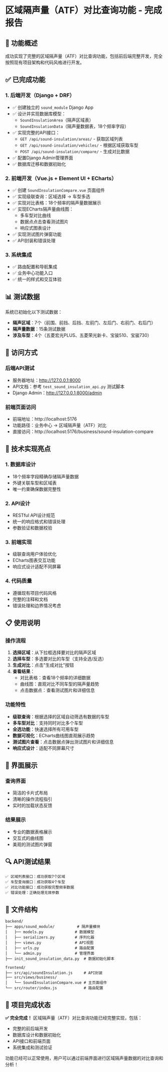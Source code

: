 # 区域隔声量（ATF）对比查询功能 - 完成报告

## 🎯 功能概述

成功实现了完整的区域隔声量（ATF）对比查询功能，包括前后端完整开发，完全按照现有项目架构和代码风格进行开发。

## ✅ 已完成功能

### 1. 后端开发（Django + DRF）
- ✅ 创建独立的 `sound_module` Django App
- ✅ 设计并实现数据库模型：
  - `SoundInsulationArea`（隔声区域表）
  - `SoundInsulationData`（隔声量数据表，18个频率字段）
- ✅ 实现完整的API接口：
  - `GET /api/sound-insulation/areas/` - 获取区域列表
  - `GET /api/sound-insulation/vehicles/` - 根据区域获取车型
  - `POST /api/sound-insulation/compare/` - 生成对比数据
- ✅ 配置Django Admin管理界面
- ✅ 数据库迁移和数据初始化

### 2. 前端开发（Vue.js + Element UI + ECharts）
- ✅ 创建 `SoundInsulationCompare.vue` 页面组件
- ✅ 实现级联查询：区域选择 → 车型多选
- ✅ 实现对比表格：18个频率的隔声量数据展示
- ✅ 实现ECharts隔声量曲线图：
  - 多车型对比曲线
  - 数据点点击查看测试图片
  - 响应式图表设计
- ✅ 实现测试图片弹窗功能
- ✅ API封装和错误处理

### 3. 系统集成
- ✅ 路由配置和导航集成
- ✅ 业务中心功能入口
- ✅ 统一的样式和交互体验

## 📊 测试数据

系统已初始化以下测试数据：
- **隔声区域**：7个（前围、前挡、后挡、左前门、左后门、右前门、右后门）
- **隔声量数据**：15条测试数据
- **涉及车型**：4个（五菱宏光PLUS、五菱荣光新卡、宝骏510、宝骏730）

## 🚀 访问方式

### 后端API测试
- 服务器地址：http://127.0.0.1:8000
- API文档：参考 `test_sound_insulation_api.py` 测试脚本
- Django Admin：http://127.0.0.1:8000/admin

### 前端页面访问
- 前端地址：http://localhost:5176
- 功能路径：业务中心 → 区域隔声量（ATF）对比
- 直接访问：http://localhost:5176/business/sound-insulation-compare

## 🔧 技术实现亮点

### 1. 数据库设计
- 18个频率字段精确存储隔声量数据
- 外键关联车型和区域表
- 唯一约束确保数据完整性

### 2. API设计
- RESTful API设计规范
- 统一的响应格式和错误处理
- 参数验证和数据校验

### 3. 前端实现
- 级联查询用户体验优化
- ECharts图表交互功能
- 响应式设计适配不同屏幕

### 4. 代码质量
- 遵循现有项目代码风格
- 完整的注释和文档
- 错误处理和边界情况考虑

## 📋 使用说明

### 操作流程
1. **选择区域**：从下拉框选择要对比的隔声区域
2. **选择车型**：多选要对比的车型（支持全选/反选）
3. **生成对比**：点击"生成对比"按钮
4. **查看结果**：
   - 对比表格：查看18个频率的详细数据
   - 曲线图：直观对比不同车型的隔声量趋势
   - 点击数据点：查看测试图片和详细信息

### 功能特性
- **级联查询**：根据选择的区域自动筛选有数据的车型
- **多车型对比**：支持同时对比多个车型
- **全选功能**：快速选择所有可用车型
- **数据可视化**：ECharts曲线图直观展示趋势
- **测试图片查看**：点击数据点弹出测试图片和详细信息
- **响应式设计**：适配不同屏幕尺寸

## 🎨 界面展示

### 查询界面
- 简洁的卡片式布局
- 清晰的操作流程指引
- 实时的加载状态反馈

### 结果展示
- 专业的数据表格展示
- 交互式的曲线图
- 美观的测试图片弹窗

## 🔍 API测试结果

```
✅ 区域列表接口：成功获取7个区域
✅ 车型查询接口：成功获取4个车型
✅ 对比功能接口：成功获取完整频率数据
✅ 错误处理：正确处理无效参数
```

## 📁 文件结构

```
backend/
├── apps/sound_module/          # 隔声量模块
│   ├── models.py              # 数据模型
│   ├── serializers.py         # 序列化器
│   ├── views.py               # API视图
│   ├── urls.py                # 路由配置
│   └── admin.py               # 管理界面
├── init_sound_insulation_data.py  # 数据初始化脚本

frontend/
├── src/api/soundInsulation.js     # API封装
├── src/views/business/
│   └── SoundInsulationCompare.vue # 主页面组件
└── src/router/index.js            # 路由配置
```

## 🎉 项目完成状态

**✅ 完全完成！** 区域隔声量（ATF）对比查询功能已经完整实现，包括：
- 完整的前后端开发
- 数据库设计和数据初始化
- API接口和前端页面
- 系统集成和测试验证

功能已经可以正常使用，用户可以通过前端界面进行区域隔声量数据的对比查询和分析！
